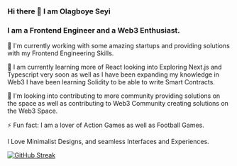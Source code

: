 ### Hi there 👋 I am Olagboye Seyi

### I am a Frontend Engineer and a Web3 Enthusiast.

🔭 I'm currently working with some amazing startups and providing solutions with my Frontend Engineering Skills.

🌱 I am currently learning more of React looking into Exploring Next.js and Typescript very soon as well as I have been expanding my knowledge in Web3 I have been learning Solidity to be able to write Smart Contracts.

👯 I'm looking into contributing to more community providing solutions on the space as well as contributing to Web3 Community creating solutions on the Web3 Space.

⚡ Fun fact: I am a lover of Action Games as well as Football Games.

I Love Minimalist Designs, and seamless Interfaces and Experiences. 
<!--
**Akingbola1234/Akingbola1234** is a ✨ _special_ ✨ repository because its `README.md` (this file) appears on your GitHub profile.

Here are some ideas to get you started:

- 
- 🤔 I’m looking for help with ...
- 💬 Ask me about ...
- 📫 How to reach me: ...
- 😄 Pronouns: ...
- 
-->

[![GitHub Streak](https://streak-stats.demolab.com?user=DevOlagboye&theme=dark)](https://git.io/streak-stats)
